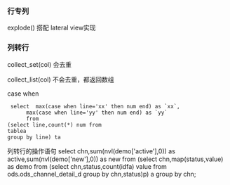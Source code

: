 ### 行专列

explode() 搭配 lateral view实现



### 列转行



collect_set(col) 会去重

collect_list(col) 不会去重，都返回数组



case when

```
 select  max(case when line='xx' then num end) as `xx`,
      max(case when line='yy' then num end) as `yy`
      from 
(select line,count(*) num from 
tablea
group by line) ta 
```





列转行的操作语句
select chn,sum(nvl(demo['active'],0)) as active,sum(nvl(demo['new'],0)) as new from
(select chn,map(status,value) as demo from (select chn,status,count(idfa) value from ods.ods_channel_detail_d group by chn,status)p) a
group by chn;

